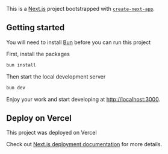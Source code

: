 This is a [Next.js](https://nextjs.org/) project bootstrapped with [`create-next-app`](https://github.com/vercel/next.js/tree/canary/packages/create-next-app).

## Getting started

You will need to install [Bun](https://bun.sh/docs/installation) before you can run this project

First, install the packages
```bash
bun install
```

Then start the local development server
```bash
bun dev
```

Enjoy your work and start developing at [http://localhost:3000](http://localhost:3000).

## Deploy on Vercel
This project was deployed on Vercel 

Check out [Next.js deployment documentation](https://nextjs.org/docs/deployment) for more details.
